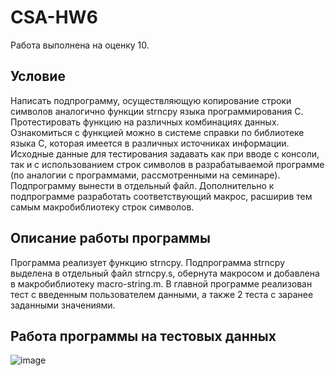 # CSA-HW6
Работа выполнена на оценку 10.
## Условие
Написать подпрограмму, осуществляющую копирование строки символов аналогично функции strncpy языка программирования C. Протестировать функцию на различных комбинациях данных. Ознакомиться с функцией можно в системе справки по библиотеке языка C, которая имеется в различных источниках информации. Исходные данные для тестирования задавать как при вводе с консоли, так и с использованием строк символов в разрабатываемой программе (по аналогии с программами, рассмотренными на семинаре). Подпрограмму вынести в отдельный файл.
Дополнительно к подпрограмме разработать соответствующий макрос, расширив тем самым макробиблиотеку строк символов.
## Описание работы программы
Программа реализует функцию strncpy. Подпрограмма strncpy выделена в отдельный файл strncpy.s, обернута макросом и добавлена в макробиблиотеку macro-string.m. В главной программе реализован тест с введенным пользователем данными, а также 2 теста с заранее заданными значениями.
## Работа программы на тестовых данных
![image](https://github.com/makar-with-tea/CSA-HW6/assets/79705001/5f08c6dd-4635-4cd3-8823-288a58d58bc2)
